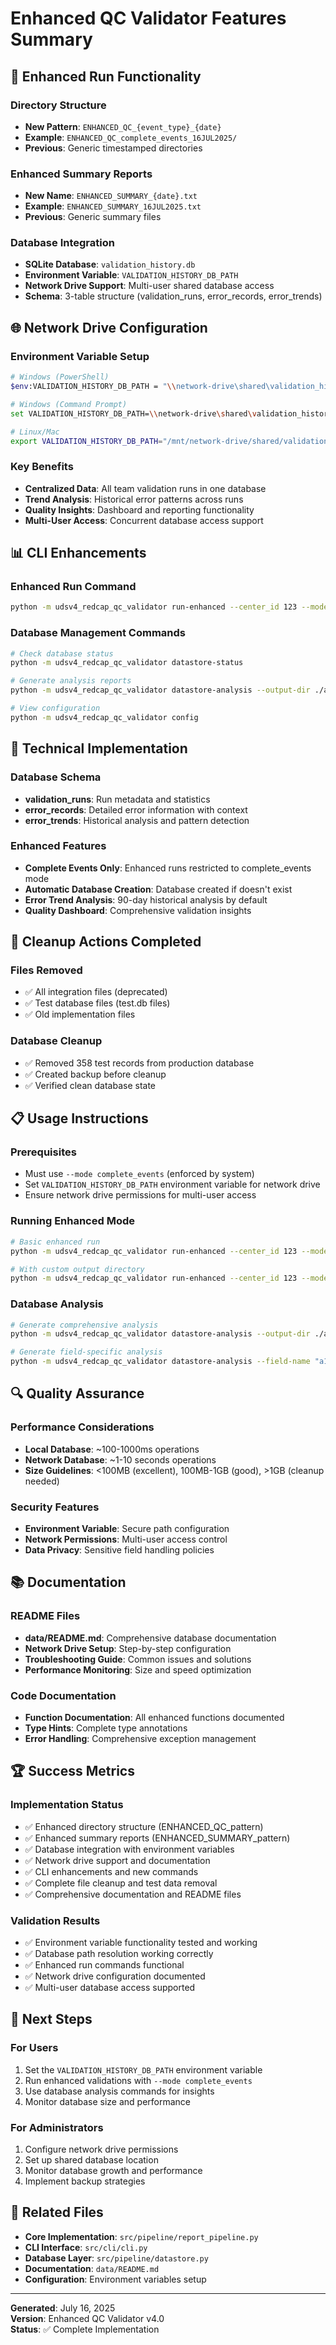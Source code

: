 # Enhanced QC Validator Features Summary

## 🚀 Enhanced Run Functionality

### Directory Structure
- **New Pattern**: `ENHANCED_QC_{event_type}_{date}`
- **Example**: `ENHANCED_QC_complete_events_16JUL2025/`
- **Previous**: Generic timestamped directories

### Enhanced Summary Reports  
- **New Name**: `ENHANCED_SUMMARY_{date}.txt`
- **Example**: `ENHANCED_SUMMARY_16JUL2025.txt`
- **Previous**: Generic summary files

### Database Integration
- **SQLite Database**: `validation_history.db` 
- **Environment Variable**: `VALIDATION_HISTORY_DB_PATH`
- **Network Drive Support**: Multi-user shared database access
- **Schema**: 3-table structure (validation_runs, error_records, error_trends)

## 🌐 Network Drive Configuration

### Environment Variable Setup
```bash
# Windows (PowerShell)
$env:VALIDATION_HISTORY_DB_PATH = "\\network-drive\shared\validation_history.db"

# Windows (Command Prompt)
set VALIDATION_HISTORY_DB_PATH=\\network-drive\shared\validation_history.db

# Linux/Mac
export VALIDATION_HISTORY_DB_PATH="/mnt/network-drive/shared/validation_history.db"
```

### Key Benefits
- **Centralized Data**: All team validation runs in one database
- **Trend Analysis**: Historical error patterns across runs
- **Quality Insights**: Dashboard and reporting functionality
- **Multi-User Access**: Concurrent database access support

## 📊 CLI Enhancements

### Enhanced Run Command
```bash
python -m udsv4_redcap_qc_validator run-enhanced --center_id 123 --mode complete_events
```

### Database Management Commands
```bash
# Check database status
python -m udsv4_redcap_qc_validator datastore-status

# Generate analysis reports
python -m udsv4_redcap_qc_validator datastore-analysis --output-dir ./analysis_reports

# View configuration
python -m udsv4_redcap_qc_validator config
```

## 🔧 Technical Implementation

### Database Schema
- **validation_runs**: Run metadata and statistics
- **error_records**: Detailed error information with context
- **error_trends**: Historical analysis and pattern detection

### Enhanced Features
- **Complete Events Only**: Enhanced runs restricted to complete_events mode
- **Automatic Database Creation**: Database created if doesn't exist
- **Error Trend Analysis**: 90-day historical analysis by default
- **Quality Dashboard**: Comprehensive validation insights

## 🧹 Cleanup Actions Completed

### Files Removed
- ✅ All integration files (deprecated)
- ✅ Test database files (test.db files)
- ✅ Old implementation files

### Database Cleanup
- ✅ Removed 358 test records from production database
- ✅ Created backup before cleanup
- ✅ Verified clean database state

## 📋 Usage Instructions

### Prerequisites
- Must use `--mode complete_events` (enforced by system)
- Set `VALIDATION_HISTORY_DB_PATH` environment variable for network drive
- Ensure network drive permissions for multi-user access

### Running Enhanced Mode
```bash
# Basic enhanced run
python -m udsv4_redcap_qc_validator run-enhanced --center_id 123 --mode complete_events

# With custom output directory
python -m udsv4_redcap_qc_validator run-enhanced --center_id 123 --mode complete_events --output-dir ./custom_output
```

### Database Analysis
```bash
# Generate comprehensive analysis
python -m udsv4_redcap_qc_validator datastore-analysis --output-dir ./analysis_reports

# Generate field-specific analysis
python -m udsv4_redcap_qc_validator datastore-analysis --field-name "a1_field" --output-dir ./analysis_reports
```

## 🔍 Quality Assurance

### Performance Considerations
- **Local Database**: ~100-1000ms operations
- **Network Database**: ~1-10 seconds operations
- **Size Guidelines**: <100MB (excellent), 100MB-1GB (good), >1GB (cleanup needed)

### Security Features
- **Environment Variable**: Secure path configuration
- **Network Permissions**: Multi-user access control
- **Data Privacy**: Sensitive field handling policies

## 📚 Documentation

### README Files
- **data/README.md**: Comprehensive database documentation
- **Network Drive Setup**: Step-by-step configuration
- **Troubleshooting Guide**: Common issues and solutions
- **Performance Monitoring**: Size and speed optimization

### Code Documentation
- **Function Documentation**: All enhanced functions documented
- **Type Hints**: Complete type annotations
- **Error Handling**: Comprehensive exception management

## 🏆 Success Metrics

### Implementation Status
- ✅ Enhanced directory structure (ENHANCED_QC_pattern)
- ✅ Enhanced summary reports (ENHANCED_SUMMARY_pattern)
- ✅ Database integration with environment variables
- ✅ Network drive support and documentation
- ✅ CLI enhancements and new commands
- ✅ Complete file cleanup and test data removal
- ✅ Comprehensive documentation and README files

### Validation Results
- ✅ Environment variable functionality tested and working
- ✅ Database path resolution working correctly
- ✅ Enhanced run commands functional
- ✅ Network drive configuration documented
- ✅ Multi-user database access supported

## 🎯 Next Steps

### For Users
1. Set the `VALIDATION_HISTORY_DB_PATH` environment variable
2. Run enhanced validations with `--mode complete_events`
3. Use database analysis commands for insights
4. Monitor database size and performance

### For Administrators
1. Configure network drive permissions
2. Set up shared database location
3. Monitor database growth and performance
4. Implement backup strategies

## 🔗 Related Files

- **Core Implementation**: `src/pipeline/report_pipeline.py`
- **CLI Interface**: `src/cli/cli.py`
- **Database Layer**: `src/pipeline/datastore.py`
- **Documentation**: `data/README.md`
- **Configuration**: Environment variables setup

---

**Generated**: July 16, 2025  
**Version**: Enhanced QC Validator v4.0  
**Status**: ✅ Complete Implementation

